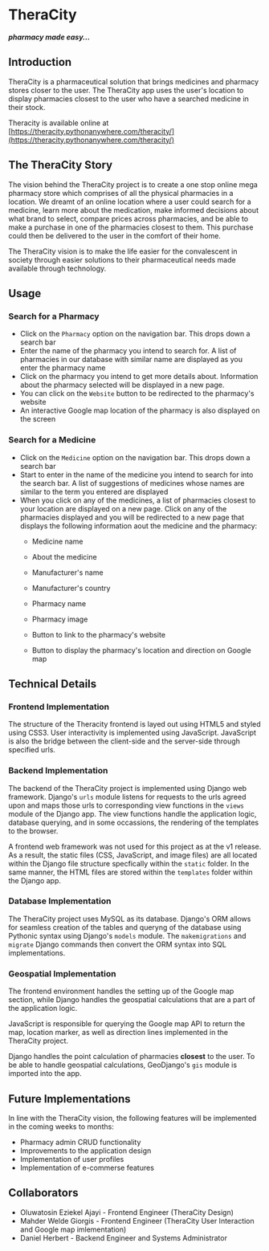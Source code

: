 # TheraCity
***pharmacy made easy...***

## Introduction
TheraCity is a pharmaceutical solution that brings medicines and pharmacy stores closer to the user. The TheraCity app uses the user's location to display pharmacies closest to the user who have a searched medicine in their stock.

Theracity is available online at [https://theracity.pythonanywhere.com/theracity/](https://theracity.pythonanywhere.com/theracity/)

## The TheraCity Story
The vision behind the TheraCity project is to create a one stop online mega pharmacy store which comprises of all the physical pharmacies in a location. We dreamt of an online location where a user could search for a medicine, learn more about the medication, make informed decisions about what brand to select, compare prices across pharmacies, and be able to make a purchase in one of the pharmacies closest to them. This purchase could then be delivered to the user in the comfort of their home.

The TheraCity vision is to make the life easier for the convalescent in society through easier solutions to their pharmaceutical needs made available through technology.

## Usage
### Search for a Pharmacy
- Click on the `Pharmacy` option on the navigation bar. This drops down a search bar
- Enter the name of the pharmacy you intend to search for. A list of pharmacies in our database with similar name are displayed as you enter the pharmacy name
- Click on the pharmacy you intend to get more details about. Information about the pharmacy selected will be displayed in a new page.
- You can click on the `Website` button to be redirected to the pharmacy's website
- An interactive Google map location of the pharmacy is also displayed on the screen

### Search for a Medicine
- Click on the `Medicine` option on the navigation bar. This drops down a search bar
- Start to enter in the name of the medicine you intend to search for into the search bar. A list of suggestions of medicines whose names are similar to the term you entered are displayed
- When you click on any of the medicines, a list of pharmacies closest to your location are displayed on a new page. Click on any of the pharmacies displayed and you will be redirected to a new page that displays the following information aout the medicine and the pharmacy:
	* Medicine name
	* About the medicine
	* Manufacturer's name
	* Manufacturer's country

	* Pharmacy name
	* Pharmacy image
	* Button to link to the pharmacy's website
	* Button to display the pharmacy's location and direction on Google map

## Technical Details
### Frontend Implementation
The structure of the Theracity frontend is layed out using HTML5 and styled using CSS3. User interactivity is implemented using JavaScript. JavaScript is also the bridge between the client-side and the server-side through specified urls.

### Backend Implementation
The backend of the TheraCity project is implemented using Django web framework. Django's `urls` module listens for requests to the urls agreed upon and maps those urls to corresponding view functions in the `views` module of the Django app. The view functions handle the application logic, database querying, and in some occassions, the rendering of the templates to the browser.

A frontend web framework was not used for this project as at the v1 release. As a result, the static files (CSS, JavaScript, and image files) are all located within the Django file structure specfically within  the `static` folder. In the same manner, the HTML files are stored within the `templates` folder within the Django app.

### Database Implementation
The TheraCity project uses MySQL as its database. Django's ORM allows for seamless creation of the tables and queryng of the database using Pythonic syntax using Django's `models` module. The `makemigrations` and `migrate` Django commands then convert the ORM syntax into SQL implementations.

### Geospatial Implementation
The frontend environment handles the setting up of the Google map section, while Django handles the geospatial calculations that are a part of the application logic.

JavaScript is responsible for querying the Google map API to return the map, location marker, as well as direction lines implemented in the TheraCity project.

Django handles the point calculation of pharmacies **closest** to the user. To be able to handle geospatial calculations, GeoDjango's `gis` module is imported into the app.

## Future Implementations
In line with the TheraCity vision, the following features will be implemented in the coming weeks to months:
- Pharmacy admin CRUD functionality
- Improvements to the application design
- Implementation of user profiles
- Implementation of e-commerse features

## Collaborators
- Oluwatosin Eziekel Ajayi - Frontend Engineer (TheraCity Design)
- Mahder Welde Giorgis - Frontend Engineer (TheraCity User Interaction and Google map imlementation)
- Daniel Herbert - Backend Engineer and Systems Administrator
